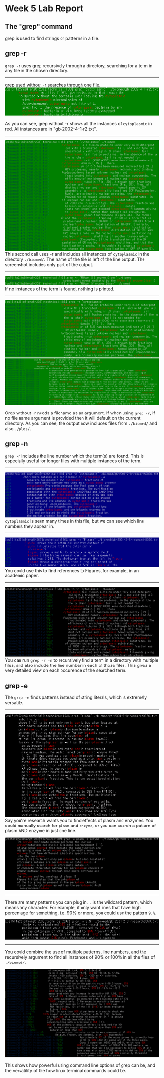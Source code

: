 # Week 5 Lab Report

## The "grep" command
grep is used to find strings or patterns in a file. 


## grep -r
`grep -r` uses grep recursively through a directory, searching for a term in any file in the chosen directory.

---

grep used without -r searches through one file.
![image](ss1grepvanilla.png)

As you can see, grep without -r shows all the instances of `cytoplasmic` in red. All instances are in "gb-2002-4-1-r2.txt".

---

![image](ss2grep-r.png)
This second call uses -r and includes all instances of `cytoplasmic` in the directory `./biomed/`. The name of the file is left of the line output. The screenshot includes only part of the output.

---

![image](ss3grep-r1.png)
If no instances of the term is found, nothing is printed.

---

![image](ss3grep-r2.1.png)
![image](ss3grep-r2.2.png)

Grep without -r needs a filename as an argument. If when using `grep -r`, if no file name argument is provided then it will default on the current directory. As you can see, the output now includes files from `./biomed/` and also `./plos/`.

## grep -n
`grep -n` includes the line number which the term(s) are found. This is especially useful for longer files with multiple instances of the term.

---

![image](ss4grep-n.png)
`cytoplasmic` is seen many times in this file, but we can see which line numbers they appear in. 

--- 

![image](ss5grep-n-2.png)
You could use this to find references to Figures, for example, in an academic paper.

---

![image](ss6-r-n.png)
You can run `grep -r -n` to recursively find a term in a directory with multiple files, and also include the line number in each of those files. This gives a very detailed view on each occurence of the searched term.

## grep -e

The `grep -e` finds patterns instead of string literals, which is extremely versatile.

---

![image](ss7plasms.png)
Say you're research wants you to find effects of plasm and enzymes. You could manually search for `plasm` and `enzyme`, or you can search a pattern of plasm AND enzyme in just one line.

![image](ss8enzymeplasm.png)

---

There are many patterns you can plug in. `.` is the wildcard pattern, which means any character. For example, if only want lines that have high percentage for something, i.e. 90% or more, you could use the pattern `9.%`. 

![image](ss990.png)

---

You could combine the use of multiple patterns, line numbers, and the recursively argument to find all instances of 90% or 100% in all the files of `./biomed/`.

![image](ss10combined.png)

This shows how powerful using command line options of grep can be, and the versatility of the how linux terminal commands could be.